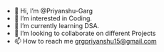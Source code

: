 - 👋 Hi, I’m @Priyanshu-Garg
- 👀 I’m interested in Coding.
- 🌱 I’m currently learning DSA.
- 💞️ I’m looking to collaborate on different Projects
- 📫 How to reach me grgpriyanshu15@gmail.com

<!---
Priyanshu-Garg/Priyanshu-Garg is a ✨ special ✨ repository because its `README.md` (this file) appears on your GitHub profile.
You can click the Preview link to take a look at your changes.
--->
